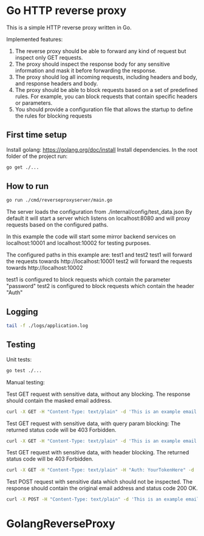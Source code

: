 # Go HTTP reverse proxy

This is a simple HTTP reverse proxy written in Go.

Implemented features:
1. The reverse proxy should be able to forward any kind of request but inspect only GET
requests.
2. The proxy should inspect the response body for any sensitive information and mask it
before forwarding the response.
3. The proxy should log all incoming requests, including headers and body, and response
headers and body.
4. The proxy should be able to block requests based on a set of predefined rules. For
example, you can block requests that contain specific headers or parameters.
5. You should provide a configuration file that allows the startup to define the rules for
blocking requests

## First time setup

Install golang: https://golang.org/doc/install
Install dependencies. In the root folder of the project run:

```bash
go get ./...
```

## How to run

```bash
go run ./cmd/reverseproxyserver/main.go
```

The server loads the configuration from ./internal/config/test_data.json
By default it will start a server which listens on localhost:8080 and will proxy requests based on the configured paths.

In this example the code will start some mirror backend services on localhost:10001 and localhost:10002 for testing purposes.

The configured paths in this example are: test1 and test2
test1 will forward the requests towards http://localhost:10001
test2 will forward the requests towards http://localhost:10002

test1 is configured to block requests which contain the parameter "password"
test2 is configured to block requests which contain the header "Auth"

## Logging

```bash
tail -f ./logs/application.log
```

## Testing

Unit tests:

```bash
go test ./...
```

Manual testing:

Test GET request with sensitive data, without any blocking.
The response should contain the masked email address.

```bash
curl -X GET -H "Content-Type: text/plain" -d 'This is an example email: john.doe@example.com' http://localhost:8080/test1 -v
```

Test GET request with sensitive data, with query param blocking:
The returned status code will be 403 Forbidden.

```bash
curl -X GET -H "Content-Type: text/plain" -d 'This is an example email: john.doe@example.com' http://localhost:8080/test1?password=test -v
```

Test GET request with sensitive data, with header blocking.
The returned status code will be 403 Forbidden.

```bash
curl -X GET -H "Content-Type: text/plain" -H "Auth: YourTokenHere" -d 'This is an example email: john.doe@example.com' http://localhost:8080/test2 -v
```

Test POST request with sensitive data which should not be inspected.
The response should contain the original email address and status code 200 OK.

```bash
curl -X POST -H "Content-Type: text/plain" -d 'This is an example email: john.doe@example.com' http://localhost:8080/test1 -v
```
# GolangReverseProxy
